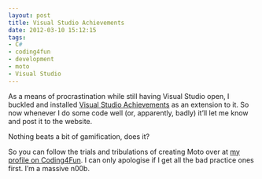 ```yaml
---
layout: post
title: Visual Studio Achievements
date: 2012-03-10 15:12:15
tags:
- C#
- coding4fun
- development
- moto
- Visual Studio
---
```

<p>As a means of procrastination while still having Visual Studio open, I buckled and installed <a href="http://channel9.msdn.com/achievements/visualstudio">Visual Studio Achievements</a> as an extension to it. So now whenever I do some code well (or, apparently, badly) it’ll let me know and post it to the website.</p>
<p>Nothing beats a bit of gamification, does it?</p>
<p>So you can follow the trials and tribulations of creating Moto over at <a href="http://channel9.msdn.com/niners/MattCrouch/achievements/visualstudio">my profile on Coding4Fun</a>. I can only apologise if I get all the bad practice ones first. I’m a massive n00b. </p>
<p><script src="http://video.ch9.ms/widgets/VSachievements.min.js?user=MattCrouch" id="ch9VSachievements" defer="defer"></script></p>
